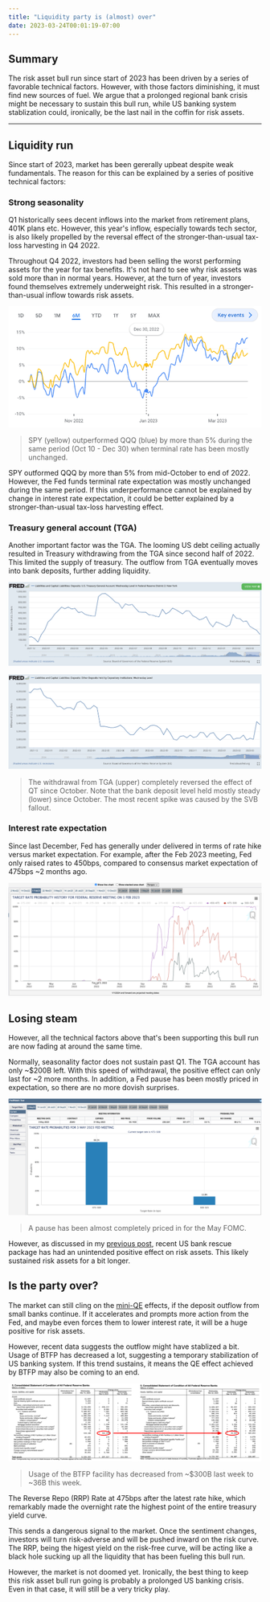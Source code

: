 ```yaml
---
title: "Liquidity party is (almost) over"
date: 2023-03-24T00:01:19-07:00
---
```


## Summary

The risk asset bull run since start of 2023 has been driven by a series of favorable technical factors. However, with those factors diminishing, it must find new sources of fuel. We argue that a prolonged regional bank crisis might be necessary to sustain this bull run, while US banking system stablization could, ironically, be the last nail in the coffin for risk assets.

---

## Liquidity run

Since start of 2023, market has been gererally upbeat despite weak fundamentals. The reason for this can be explained by a series of positive technical factors:

### Strong seasonality

Q1 historically sees decent inflows into the market from retirement plans, 401K plans etc. However, this year's inflow, especially towards tech sector, is also likely propelled by the reversal effect of the stronger-than-usual tax-loss harvesting in Q4 2022.

Throughout Q4 2022, investors had been selling the worst performing assets for the year for tax benefits. It's not hard to see why risk assets was sold more than in normal years. However, at the turn of year, investors found themselves extremely underweight risk. This resulted in a stronger-than-usual inflow towards risk assets.

![SPY vs QQQ](https://raw.githubusercontent.com/zyw229/zyw229.github.io/main/contents/macro002/image001.png)

> SPY (yellow) outperformed QQQ (blue) by more than 5% during the same period (Oct 10 - Dec 30) when terminal rate has been mostly unchanged.

SPY outformed QQQ by more than 5% from mid-October to end of 2022. However, the Fed funds terminal rate expectation was mostly unchanged during the same period. If this underperformance cannot be explained by change in interest rate expectation, it could be better explained by a stronger-than-usual tax-loss harvesting effect.

### Treasury general account (TGA)

Another important factor was the TGA. The looming US debt ceiling actually resulted in Treasury withdrawing from the TGA since second half of 2022. This limited the supply of treasury. The outflow from TGA eventually moves into bank deposits, further adding liquidity.

![TGA](https://raw.githubusercontent.com/zyw229/zyw229.github.io/main/contents/macro002/image002.png)

![Bank deposit](https://raw.githubusercontent.com/zyw229/zyw229.github.io/main/contents/macro002/image003.png)

> The withdrawal from TGA (upper) completely reversed the effect of QT since October. Note that the bank deposit level held mostly steady (lower) since October. The most recent spike was caused by the SVB fallout.

### Interest rate expectation

Since last December, Fed has generally under delivered in terms of rate hike versus market expectation. For example, after the Feb 2023 meeting, Fed only raised rates to 450bps, compared to consensus market expectation of 475bps ~2 months ago.

![Feb 2023 meeting](https://raw.githubusercontent.com/zyw229/zyw229.github.io/main/contents/macro002/image004.png)

## Losing steam

However, all the technical factors above that's been supporting this bull run are now fading at around the same time.

Normally, seasonality factor does not sustain past Q1. The TGA account has only ~$200B left. With this speed of withdrawal, the positive effect can only last for ~2 more months. In addition, a Fed pause has been mostly priced in expectation, so there are no more dovish surprises.

![May 2023 meeting](https://raw.githubusercontent.com/zyw229/zyw229.github.io/main/contents/macro002/image005.png)

> A pause has been almost completely priced in for the May FOMC.

However, as discussed in my [previous post](https://zyw229.github.io/posts/macro001/), recent US bank rescue package has had an unintended positive effect on risk assets. This likely sustained risk assets for a bit longer.

## Is the party over?

The market can still cling on the [mini-QE](https://zyw229.github.io/posts/macro001/) effects, if the deposit outflow from small banks continue. If it accelerates and prompts more action from the Fed, and maybe even forces them to lower interest rate, it will be a huge positive for risk assets.

However, recent data suggests the outflow might have stablized a bit. Usage of BTFP has decreased a lot, suggesting a temporary stabilization of US banking system. If this trend sustains, it means the QE effect achieved by BTFP may also be coming to an end.

![BTFP usage](https://raw.githubusercontent.com/zyw229/zyw229.github.io/main/contents/macro002/image006.png)

> Usage of the BTFP facility has decreased from ~$300B last week to ~36B this week.

The Reverse Repo (RRP) Rate at 475bps after the latest rate hike, which remarkably made the overnight rate the highest point of the entire treasury yield curve.

This sends a dangerous signal to the market. Once the sentiment changes, investors will turn risk-adverse and will be pushed inward on the risk curve. The RRP, being the higest yield on the risk-free curve, will be acting like a black hole sucking up all the liquidity that has been fueling this bull run.

However, the market is not doomed yet. Ironically, the best thing to keep this risk asset bull run going is probably a prolonged US banking crisis. Even in that case, it will still be a very tricky play.